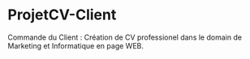 # ProjetCV-Client
Commande du Client :
Création de CV professionel dans le domain de Marketing et Informatique en page WEB.

